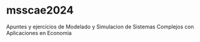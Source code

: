 # msscae2024
Apuntes y ejercicios de Modelado y Simulacion de Sistemas Complejos con Aplicaciones en Economia
